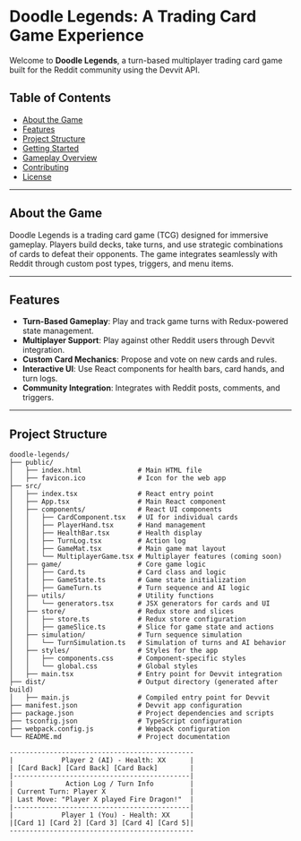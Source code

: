 # Doodle Legends: A Trading Card Game Experience

Welcome to **Doodle Legends**, a turn-based multiplayer trading card game built for the Reddit community using the Devvit API.

## Table of Contents

- [About the Game](#about-the-game)
- [Features](#features)
- [Project Structure](#project-structure)
- [Getting Started](#getting-started)
- [Gameplay Overview](#gameplay-overview)
- [Contributing](#contributing)
- [License](#license)

---

## About the Game

Doodle Legends is a trading card game (TCG) designed for immersive gameplay. Players build decks, take turns, and use strategic combinations of cards to defeat their opponents. The game integrates seamlessly with Reddit through custom post types, triggers, and menu items.

---

## Features

- **Turn-Based Gameplay**: Play and track game turns with Redux-powered state management.
- **Multiplayer Support**: Play against other Reddit users through Devvit integration.
- **Custom Card Mechanics**: Propose and vote on new cards and rules.
- **Interactive UI**: Use React components for health bars, card hands, and turn logs.
- **Community Integration**: Integrates with Reddit posts, comments, and triggers.

---

## Project Structure

```plaintext
doodle-legends/
├── public/
│   ├── index.html              # Main HTML file
│   ├── favicon.ico             # Icon for the web app
├── src/
│   ├── index.tsx               # React entry point
│   ├── App.tsx                 # Main React component
│   ├── components/             # React UI components
│   │   ├── CardComponent.tsx   # UI for individual cards
│   │   ├── PlayerHand.tsx      # Hand management
│   │   ├── HealthBar.tsx       # Health display
│   │   ├── TurnLog.tsx         # Action log
│   │   ├── GameMat.tsx         # Main game mat layout
│   │   └── MultiplayerGame.tsx # Multiplayer features (coming soon)
│   ├── game/                   # Core game logic
│   │   ├── Card.ts             # Card class and logic
│   │   ├── GameState.ts        # Game state initialization
│   │   ├── GameTurn.ts         # Turn sequence and AI logic
│   ├── utils/                  # Utility functions
│   │   └── generators.tsx      # JSX generators for cards and UI
│   ├── store/                  # Redux store and slices
│   │   ├── store.ts            # Redux store configuration
│   │   ├── gameSlice.ts        # Slice for game state and actions
│   ├── simulation/             # Turn sequence simulation
│   │   └── TurnSimulation.ts   # Simulation of turns and AI behavior
│   ├── styles/                 # Styles for the app
│   │   ├── components.css      # Component-specific styles
│   │   └── global.css          # Global styles
│   ├── main.tsx                # Entry point for Devvit integration
├── dist/                       # Output directory (generated after build)
│   ├── main.js                 # Compiled entry point for Devvit
├── manifest.json               # Devvit app configuration
├── package.json                # Project dependencies and scripts
├── tsconfig.json               # TypeScript configuration
├── webpack.config.js           # Webpack configuration
└── README.md                   # Project documentation
```

``` Play Mat Layout
----------------------------------------------
|            Player 2 (AI) - Health: XX      |
| [Card Back] [Card Back] [Card Back]        |
|--------------------------------------------|
|             Action Log / Turn Info         |
| Current Turn: Player X                     |
| Last Move: "Player X played Fire Dragon!"  |
|--------------------------------------------|
|            Player 1 (You) - Health: XX     |
|[Card 1] [Card 2] [Card 3] [Card 4] [Card 5]|
----------------------------------------------
```